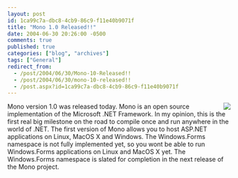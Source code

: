 ```yaml
---
layout: post
id: 1ca99c7a-dbc8-4cb9-86c9-f11e40b9071f
title: "Mono 1.0 Released!!"
date: 2004-06-30 20:26:00 -0500
comments: true
published: true
categories: ["blog", "archives"]
tags: ["General"]
redirect_from: 
  - /post/2004/06/30/Mono-10-Released!!
  - /post/2004/06/30/mono-10-released!!
  - /post.aspx?id=1ca99c7a-dbc8-4cb9-86c9-f11e40b9071f
---
```

<!-- more -->
<P><a href='http://mono-project.com'><IMG src="/Blog/images/7/o_Mono-1.0-released.gif" border='0' align='right'></a>Mono version 1.0 was released today. Mono is an open source implementation of the Microsoft .NET Framework. In my opinion, this is the first real big milestone on the road to compile once and run anywhere in the world of .NET. The first version of Mono allows you to host ASP.NET applications on Linux, MacOS X and Windows. The Windows.Forms namespace is not fully implemented yet, so you wont be able to run Windows.Forms applications on Linux and MacOS X yet. The Windows.Forms namespace is slated for completion in the next release of the Mono project.</P>

